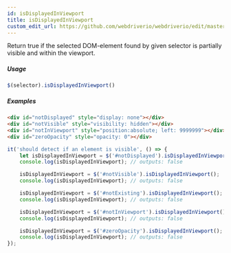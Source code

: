 ```yaml
---
id: isDisplayedInViewport
title: isDisplayedInViewport
custom_edit_url: https://github.com/webdriverio/webdriverio/edit/master/packages/webdriverio/src/commands/element/isDisplayedInViewport.js
---
```


Return true if the selected DOM-element found by given selector is partially visible and within the viewport.

##### Usage

```js
$(selector).isDisplayedInViewport()
```

##### Examples

```html index.html
<div id="notDisplayed" style="display: none"></div>
<div id="notVisible" style="visibility: hidden"></div>
<div id="notInViewport" style="position:absolute; left: 9999999"></div>
<div id="zeroOpacity" style="opacity: 0"></div>
```

```js isDisplayed.js
it('should detect if an element is visible', () => {
    let isDisplayedInViewport = $('#notDisplayed').isDisplayedInViewport();
    console.log(isDisplayedInViewport); // outputs: false

    isDisplayedInViewport = $('#notVisible').isDisplayedInViewport();
    console.log(isDisplayedInViewport); // outputs: false

    isDisplayedInViewport = $('#notExisting').isDisplayedInViewport();
    console.log(isDisplayedInViewport); // outputs: false

    isDisplayedInViewport = $('#notInViewport').isDisplayedInViewport();
    console.log(isDisplayedInViewport); // outputs: false

    isDisplayedInViewport = $('#zeroOpacity').isDisplayedInViewport();
    console.log(isDisplayedInViewport); // outputs: false
});
```

